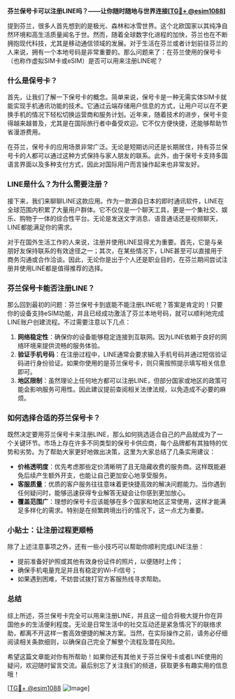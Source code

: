 **芬兰保号卡可以注册LINE吗？——让你随时随地与世界连接[[TG💪+ @esim1088](https://t.me/s/esim1088)]**

提到芬兰，很多人首先想到的是极光、森林和冰雪世界。这个北欧国家以其纯净自然环境和高生活质量闻名于世。然而，随着全球数字化进程的加快，芬兰也在不断拥抱现代科技，尤其是移动通信领域的发展。对于生活在芬兰或者计划前往芬兰的人来说，拥有一个本地号码是非常重要的。那么问题来了：在芬兰使用的保号卡（也称作虚拟SIM卡或eSIM）是否可以用来注册LINE呢？

### 什么是保号卡？

首先，让我们了解一下保号卡的概念。简单来说，保号卡是一种无需实体SIM卡就能实现手机通讯功能的技术。它通过云端存储用户信息的方式，让用户可以在不更换手机的情况下轻松切换运营商和服务计划。近年来，随着技术的进步，保号卡变得越来越普及，尤其是在国际旅行者中备受欢迎。它不仅方便快捷，还能够帮助节省漫游费用。

在芬兰，保号卡的应用场景非常广泛。无论是短期访问还是长期居住，持有芬兰保号卡的人都可以通过这种方式保持与家人朋友的联系。此外，由于保号卡支持多国语言界面以及多种支付方式，因此对国际用户而言操作起来也非常友好。

### LINE是什么？为什么需要注册？

接下来，我们来聊聊LINE这款应用。作为一款源自日本的即时通讯软件，LINE在全球范围内积累了大量用户群体。它不仅仅是一个聊天工具，更是一个集社交、娱乐、购物于一体的综合性平台。无论是发送文字消息、语音通话还是视频聊天，LINE都能满足你的需求。

对于在国外生活工作的人来说，注册并使用LINE显得尤为重要。首先，它是与亲朋好友保持联系的有效途径之一；其次，在某些情况下，LINE甚至可以直接用于商务沟通或合作洽谈。因此，无论你是出于个人还是职业目的，在芬兰期间尝试注册并使用LINE都是值得推荐的选择。

### 芬兰保号卡能否注册LINE？

那么回到最初的问题：芬兰保号卡到底能不能注册LINE呢？答案是肯定的！只要你的设备支持eSIM功能，并且已经成功激活了芬兰本地号码，就可以顺利地完成LINE账户创建流程。不过需要注意以下几点：

1. **网络稳定性**：确保你的设备能够稳定连接到互联网。因为LINE依赖于良好的网络环境来提供流畅的服务体验。
2. **验证手机号码**：在注册过程中，LINE通常会要求输入手机号码并通过短信验证码进行身份验证。如果你使用的是芬兰保号卡，则只需按照提示填写相关信息即可。
3. **地区限制**：虽然理论上任何地方都可以注册LINE，但部分国家或地区的政策可能会影响服务可用性。因此建议提前查阅相关法律法规，以免造成不必要的麻烦。

### 如何选择合适的芬兰保号卡？

既然决定要用芬兰保号卡来注册LINE，那么如何挑选适合自己的产品就成为了一个关键环节。市场上存在许多不同类型的保号卡供应商，每个品牌都有其独特的优势和劣势。为了帮助大家更好地做出决策，这里为大家总结了几条实用建议：

- **价格透明度**：优先考虑那些定价清晰明了且无隐藏收费的服务商。这样既能避免后续产生额外开支，也能让自己更加安心地享受服务。
- **客服质量**：优质的客户服务往往意味着更快捷高效的解决问题能力。当你遇到任何疑问时，能够迅速获得专业解答无疑会让你感到更加放心。
- **覆盖范围广**：理想的保号卡应该能够在多个国家和地区正常使用，这样才能满足多样化的需求。特别是在频繁跨境出行的情况下，这一点尤为重要。

### 小贴士：让注册过程更顺畅

除了上述注意事项之外，还有一些小技巧可以帮助你顺利完成LINE注册：

- 提前准备好护照或其他有效身份证件的照片，以便随时上传；
- 确保手机电量充足并且有稳定的Wi-Fi信号；
- 如果遇到困难，不妨尝试拨打官方客服热线寻求帮助。

### 总结

综上所述，芬兰保号卡完全可以用来注册LINE，并且这一组合将极大提升你在异国他乡的生活便利程度。无论是日常生活中的社交互动还是紧急情况下的联络求助，都离不开这样一套高效便捷的解决方案。当然，在实际操作之前，请务必仔细阅读相关条款细则，以确保自己完全了解整个流程及潜在风险。

希望这篇文章能对你有所帮助！如果你还有其他关于芬兰保号卡或者LINE使用的疑问，欢迎随时留言交流。最后别忘了关注我们的频道，获取更多有趣实用的信息哦！

[[TG💪+ @esim1088](https://t.me/s/esim1088) ![Image](https://i.postimg.cc/4NQfJmqS/Snipaste-2025-05-13-00-14-12.png)]
